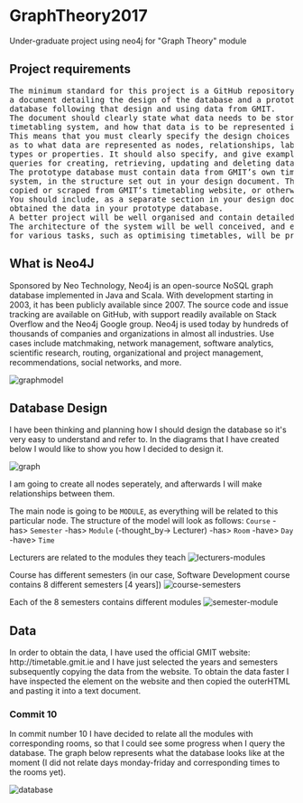 # GraphTheory2017
Under-graduate project using neo4j for "Graph Theory" module

<h2>Project requirements</h2>
<pre>
The minimum standard for this project is a GitHub repository containing
a document detailing the design of the database and a prototype Neo4j
database following that design and using data from GMIT.
The document should clearly state what data needs to be stored by a
timetabling system, and how that data is to be represented in the database.
This means that you must clearly specify the design choices you have made
as to what data are represented as nodes, relationships, labels, relationship
types or properties. It should also specify, and give examples of, Cypher
queries for creating, retrieving, updating and deleting data.
The prototype database must contain data from GMIT’s own timetabling
system, in the structure set out in your design document. The data can be
copied or scraped from GMIT’s timetabling website, or otherwise obtained.
You should include, as a separate section in your design document, how you
obtained the data in your prototype database.
A better project will be well organised and contain detailed explanations.
The architecture of the system will be well conceived, and example queries
for various tasks, such as optimising timetables, will be provided.
</pre>

<h2>What is Neo4J</h2>
Sponsored by Neo Technology, Neo4j is an open-source NoSQL graph database implemented in Java and Scala. With development starting in 2003, it has been publicly available since 2007. The source code and issue tracking are available on GitHub, with support readily available on Stack Overflow and the Neo4j Google group. Neo4j is used today by hundreds of thousands of companies and organizations in almost all industries. Use cases include matchmaking, network management, software analytics, scientific research, routing, organizational and project management, recommendations, social networks, and more.

![graphmodel](https://cloud.githubusercontent.com/assets/10263556/25135725/0c814e94-244b-11e7-939f-6ebee1122a08.jpg)

<h2>Database Design</h2>
I have been thinking and planning how I should design the database so it's very easy to understand and refer to. In the diagrams that I have created below I would like to show you how I decided to design it.

![graph](https://cloud.githubusercontent.com/assets/10263556/25136943/43928e2c-244e-11e7-9e9c-e9a8a537e133.jpg)

I am going to create all nodes seperately, and afterwards I will make relationships between them.

The main node is going to be `MODULE`, as everything will be related to this particular node. 
The structure of the model will look as follows: `Course` -has> `Semester` -has> `Module` (-thought_by-> Lecturer) -has> `Room` -have> `Day` -have> `Time`

Lecturers are related to the modules they teach
![lecturers-modules](https://cloud.githubusercontent.com/assets/10263556/25140864/95edcc1c-2459-11e7-94c4-d265f9dd8481.jpg)

Course has different semesters (in our case, Software Development course contains 8 different semesters [4 years])
![course-semesters](https://cloud.githubusercontent.com/assets/10263556/25140900/ba4865a4-2459-11e7-8e48-a85a78c05ce5.jpg)

Each of the 8 semesters contains different modules
![semester-module](https://cloud.githubusercontent.com/assets/10263556/25140921/cccf7e7e-2459-11e7-9a7e-39b552d9d57b.jpg)

<h2>Data</h2>
In order to obtain the data, I have used the official GMIT website: http://timetable.gmit.ie and I have just selected the years and semesters subsequently copying the data from the website. To obtain the data faster I have inspected the element on the website and then copied the outerHTML and pasting it into a text document.

<h3>Commit 10</h3>
In commit number 10 I have decided to relate all the modules with corresponding rooms, so that I could see some progress when I query the database. The graph below represents what the database looks like at the moment (I did not relate days monday-friday and corresponding times to the rooms yet).

![database](https://cloud.githubusercontent.com/assets/10263556/25142330/6af0706e-245e-11e7-821e-3d4ba18be928.jpg)
